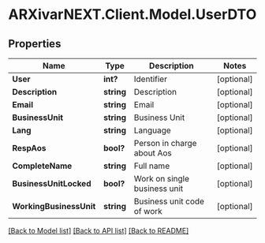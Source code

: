# ARXivarNEXT.Client.Model.UserDTO
## Properties

Name | Type | Description | Notes
------------ | ------------- | ------------- | -------------
**User** | **int?** | Identifier | [optional] 
**Description** | **string** | Description | [optional] 
**Email** | **string** | Email | [optional] 
**BusinessUnit** | **string** | Business Unit | [optional] 
**Lang** | **string** | Language | [optional] 
**RespAos** | **bool?** | Person in charge about Aos | [optional] 
**CompleteName** | **string** | Full name | [optional] 
**BusinessUnitLocked** | **bool?** | Work on single business unit | [optional] 
**WorkingBusinessUnit** | **string** | Business unit code of work | [optional] 

[[Back to Model list]](../README.md#documentation-for-models) [[Back to API list]](../README.md#documentation-for-api-endpoints) [[Back to README]](../README.md)

